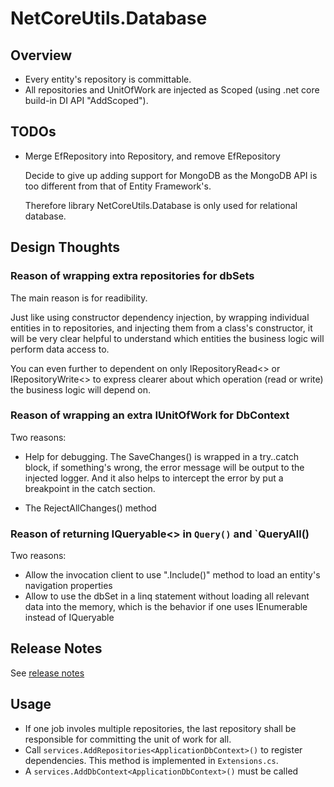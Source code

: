 # NetCoreUtils.Database

## Overview

- Every entity's repository is committable.
- All repositories and UnitOfWork are injected as Scoped (using .net core build-in DI API "AddScoped").

## TODOs

- Merge EfRepository into Repository, and remove EfRepository
  
  Decide to give up adding support for MongoDB as the MongoDB API is too different from that of Entity Framework's.

  Therefore library NetCoreUtils.Database is only used for relational database.

## Design Thoughts

### Reason of wrapping extra repositories for dbSets

The main reason is for readibility.

Just like using constructor dependency injection, by wrapping individual entities in to repositories,
and injecting them from a class's constructor, it will be very clear helpful to understand which entities
the business logic will perform data access to.

You can even further to dependent on only IRepositoryRead<> or IRepositoryWrite<> to express clearer
about which operation (read or write) the business logic will depend on.

### Reason of wrapping an extra IUnitOfWork for DbContext

Two reasons:

- Help for debugging. The SaveChanges() is wrapped in a try..catch block, if something's wrong,
  the error message will be output to the injected logger. And it also helps to intercept the error
  by put a breakpoint in the catch section.

- The RejectAllChanges() method

### Reason of returning IQueryable<> in `Query()` and `QueryAll()

Two reasons:

- Allow the invocation client to use ".Include()" method to load an entity's navigation
  properties
- Allow to use the dbSet in a linq statement without loading all relevant data into the
  memory, which is the behavior if one uses IEnumerable instead of IQueryable

## Release Notes

See [release notes](./release-notes.md)

## Usage

- If one job involes multiple repositories, the last repository shall be
  responsible for committing the unit of work for all. 
- Call `services.AddRepositories<ApplicationDbContext>()` to register
  dependencies. This method is implemented in `Extensions.cs`.
- A `services.AddDbContext<ApplicationDbContext>()` must be called
